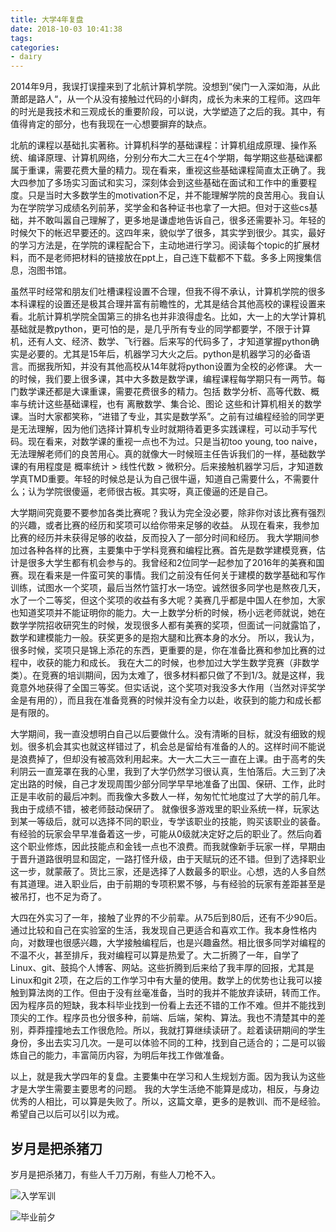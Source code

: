 ```yaml
---
title: 大学4年复盘
date: 2018-10-03 10:41:38
tags:
categories:
- dairy
---
```


2014年9月，我误打误撞来到了北航计算机学院。没想到“侯门一入深如海，从此萧郎是路人“，从一个从没有接触过代码的小鲜肉，成长为未来的工程师。这四年的时光是我技术和三观成长的重要阶段，可以说，大学塑造了之后的我。其中，有值得肯定的部分，也有我现在一心想要摒弃的缺点。

北航的课程以基础扎实著称。计算机科学的基础课程：计算机组成原理、操作系统、编译原理、计算机网络，分别分布大二大三在4个学期，每学期这些基础课都属于重课，需要花费大量的精力。现在看来，重视这些基础课程简直太正确了。我大四参加了多场实习面试和实习，深刻体会到这些基础在面试和工作中的重要程度。只是当时大多数学生的motivation不足，并不能理解学院的良苦用心。我自认为在学院学习成绩名列前茅，奖学金和各种证书也拿了一大把。但对于这些cs基础，并不敢叫嚣自己理解了，更多地是谦虚地告诉自己，很多还需要补习。年轻的时候欠下的帐迟早要还的。这四年来，貌似学了很多，其实学到很少。其实，最好的学习方法是，在学院的课程配合下，主动地进行学习。阅读每个topic的扩展材料，而不是老师把材料的链接放在ppt上，自己连下载都不下载。多多上网搜集信息，泡图书馆。

虽然平时经常和朋友们吐槽课程设置不合理，但我不得不承认，计算机学院的很多本科课程的设置还是极其合理并富有前瞻性的，尤其是结合其他高校的课程设置来看。北航计算机学院全国第三的排名也并非浪得虚名。比如，大一上的大学计算机基础就是教python，更可怕的是，是几乎所有专业的同学都要学，不限于计算机，还有人文、经济、数学、飞行器。后来写的代码多了，才知道掌握python确实是必要的。尤其是15年后，机器学习大火之后。python是机器学习的必备语言。而据我所知，并没有其他高校从14年就将python设置为全校的必修课。
大一的时候，我们要上很多课，其中大多数是数学课，编程课程每学期只有一两节。每门数学课还都是大课重课，需要花费很多的精力。包括 数学分析、高等代数、概率与统计这些基础课程，也有 离散数学、集合论、图论 这些和计算机相关的数学课。当时大家都笑称，“进错了专业，其实是数学系”。之前有过编程经验的同学更是无法理解，因为他们选择计算机专业时就期待着更多实践课程，可以动手写代码。现在看来，对数学课的重视一点也不为过。只是当初too young, too naive，无法理解老师们的良苦用心。真的就像大一时候班主任告诉我们的一样，基础数学课的有用程度是 概率统计 > 线性代数 > 微积分。后来接触机器学习后，才知道数学真TMD重要。年轻的时候总是认为自己很牛逼，知道自己需要什么，不需要什么；认为学院很傻逼，老师很古板。其实呀，真正傻逼的还是自己。

大学期间究竟要不要参加各类比赛呢？我认为完全没必要，除非你对该比赛有强烈的兴趣，或者比赛的经历和奖项可以给你带来足够的收益。
从现在看来，我参加比赛的经历并未获得足够的收益，反而投入了一部分时间和经历。
我大学期间参加过各种各样的比赛，主要集中于学科竞赛和编程比赛。首先是数学建模竞赛，估计是很多大学生都有机会参与的。我曾经和2位同学一起参加了2016年的美赛和国赛。现在看来是一件蛮可笑的事情。我们之前没有任何关于建模的数学基础和写作训练，试图水一个奖项，最后当然竹篮打水一场空。诚然很多同学也是熬夜几天，水了一个二等奖，但这个奖项的收益有多大呢？美赛几乎都是中国人在参加，大家也知道奖项并不能证明你的能力。大一上数学分析的时候，杨小远老师就说，她在数学学院招收研究生的时候，发现很多人都有美赛的奖项，但面试一问就露馅了，数学和建模能力一般。获奖更多的是抱大腿和比赛本身的水分。
所以，我认为，很多时候，奖项只是锦上添花的东西，更重要的是，你在准备比赛和参加比赛的过程中，收获的能力和成长。
我在大二的时候，也参加过大学生数学竞赛（非数学类）。在竞赛的培训期间，因为太难了，很多材料都只做了不到1/3。就是这样，我竟意外地获得了全国三等奖。但实话说，这个奖项对我没多大作用（当然对评奖学金是有用的），而且我在准备竞赛的时候并没有全力以赴，收获到的能力和成长都是有限的。

大学期间，我一直没想明白自己以后要做什么。没有清晰的目标，就没有细致的规划。很多机会其实也就这样错过了，机会总是留给有准备的人的。这样时间不能说是浪费掉了，但却没有被高效利用起来。大一大二大三一直在上课。由于高考的失利阴云一直笼罩在我的心里，我到了大学仍然学习很认真，生怕落后。大三到了决定出路的时候，自己才发现周围少部分同学早早地准备了出国、保研、工作，此时正是丰收前的最后冲刺。而我像大多数人一样，匆匆忙忙地度过了大学的前几年。我由于成绩不错，被老师鼓动保研了。
就像很多游戏里的职业系统一样，玩家达到某一等级后，就可以选择不同的职业，专学该职业的技能，购买该职业的装备。有经验的玩家会早早准备着这一步，可能从0级就决定好之后的职业了。然后向着这个职业修炼，因此技能点和金钱一点也不浪费。而我就像新手玩家一样，早期由于晋升道路很明显和固定，一路打怪升级，由于天赋玩的还不错。但到了选择职业这一步，就蒙蔽了。货比三家，还是选择了人数最多的职业。心想，选的人多自然有其道理。进入职业后，由于前期的专项积累不够，与有经验的玩家有差距甚至是被吊打，也不足为奇了。

大四在外实习了一年，接触了业界的不少前辈。从75后到80后，还有不少90后。通过比较和自己在实验室的生活，我发现自己更适合和喜欢工作。我本身性格内向，对数理也很感兴趣，大学接触编程后，也是兴趣盎然。相比很多同学对编程的不温不火，甚至排斥，我对编程可以算是热爱了。大二折腾了一年，自学了Linux、git、鼓捣个人博客、网站。这些折腾到后来给了我丰厚的回报，尤其是Linux和git 2项，在之后的工作学习中有大量的使用。数学上的优势也让我可以接触到算法岗的工作。但由于没有丝毫准备，当时的我并不能放弃读研，转而工作。因为程序员的短缺，我本科毕业找到一份看上去还不错的工作不难。但并不能找到顶尖的工作。程序员也分很多种，前端、后端，架构、算法。我也不清楚其中的差别，莽莽撞撞地去工作很危险。所以，我就打算继续读研了。趁着读研期间的学生身份，多出去实习几次。一是可以体验不同的工种，找到自己适合的；二是可以锻炼自己的能力，丰富简历内容，为明后年找工作做准备。

以上，就是我大学四年的复盘。主要集中在学习和人生规划方面。因为我认为这些才是大学生需要主要思考的问题。
我的大学生活绝不能算是成功，相反，与身边优秀的人相比，可以算是失败了。所以，这篇文章，更多的是教训、而不是经验。希望自己以后可以引以为戒。

## 岁月是把杀猪刀

岁月是把杀猪刀，有些人千刀万剐，有些人刀枪不入。

![入学军训](/images/junxun.jpg)

![毕业前夕](/images/biye.jpeg)
